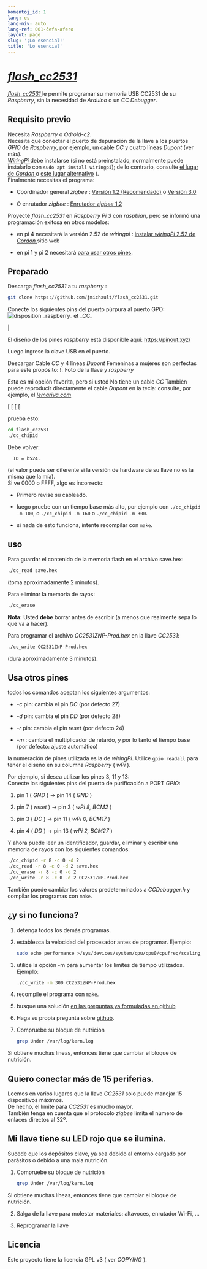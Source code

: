 ```yaml
---
komentoj_id: 1
lang: es
lang-niv: auto
lang-ref: 001-ĉefa-afero
layout: page
slug: '¡Lo esencial!'
title: 'Lo esencial'
---
```


# [ _flash\_cc2531_ ](https://github.com/jmichault/flash_cc2531)
 [ _flash\_cc2531_ ](https://github.com/jmichault/flash_cc2531) le permite programar su memoria USB CC2531 de su _Raspberry_, sin la necesidad de _Arduino_ o un _CC Debugger_.  

## Requisito previo
Necesita _Raspberry_ o _Odroid-c2_.  
Necesita qué conectar el puerto de depuración de la llave a los puertos _GPIO_ de _Raspberry_, por ejemplo, un cable _CC_ y cuatro líneas _Dupont_ (ver más).   
[ _WiringPi_ ](http://wiringpi.com/) debe instalarse \(si no está preinstalado, normalmente puede instalarlo con `sudo apt install wiringpi`); de lo contrario, consulte [el lugar de _Gordon_ ](http://wiringpi.com/) o [este lugar alternativo](https://github.com/WiringPi/WiringPi) \).  
Finalmente necesitas el programa:

* Coordinador general _zigbee_ : [ Versión 1.2 (Recomendado)](https://github.com/Koenkk/Z-Stack-firmware/raw/master/coordinator/Z-Stack_Home_1.2/bin/default/) o [Versión 3.0](https://github.com/Koenkk/Z-Stack-firmware/tree/master/coordinator/Z-Stack_3.0.x/bin)


* O enrutador _zigbee_ : [Enrutador _zigbee_ 1.2](https://github.com/Koenkk/Z-Stack-firmware/tree/master/router/CC2531/bin)



Proyecté _flash\_cc2531_ en _Raspberry Pi 3_ con _raspbian_, pero se informó una programación exitosa en otros modelos:

 * en pi 4 necesitará la versión 2.52 de _wiringpi_ :  [instalar _wiringPi_ 2.52 de _Gordon_ ](http://wiringpi.com/wiringpi-updated-to-2-52-for-the-raspberry-pi-4b/)sitio web


 * en pi 1 y pi 2 necesitará [para usar otros pines](#uzi_aliajn_pinglojn).



## Preparado

Descarga _flash\_cc2531_ a tu _raspberry_ :
```bash
git clone https://github.com/jmichault/flash_cc2531.git
```

Conecte los siguientes pins del puerto púrpura al puerto GPO:
![](/public/raspberry-cc.png "disposition _raspberry_ et _CC_") 

|  

El diseño de los pines _raspberry_ está disponible aquí: <https://pinout.xyz/>


Luego ingrese la clave USB en el puerto.  

Descargar Cable  _CC_  y 4 líneas  _Dupont_  Femeninas a mujeres son perfectas para este propósito: 
 ![ Foto de la llave y  _raspberry_  
 
 Esta es mi opción favorita, pero si usted No tiene un cable  _CC_  También puede reproducir directamente el cable  _Dupont_  en la tecla: consulte, por ejemplo, el  [  _lemariva.com_  ](https://lemariva.com/blog/2019/08/zigbee-flashing-cc2531-using-raspberry-pi-without-cc-debugger)  
 
  [   [   [   [   [  ](https://notenoughtech.com/home-automation/flashing-cc2531-without-cc-debugger )       


prueba esto:
```bash
cd flash_cc2531
./cc_chipid
```
Debe volver:
```
  ID = b524.
```
(el valor puede ser diferente si la versión de hardware de su llave no es la misma que la mía).  
Si ve 0000 o FFFF, algo es incorrecto: 

 * Primero revise su cableado.


 * luego pruebe con un tiempo base más alto, por ejemplo con `./cc_chipid -m 100`, o `./cc_chipid -m 160` o `./cc_chipid -m 300`.


 * si nada de esto funciona, intente recompilar con `make`.



## uso
Para guardar el contenido de la memoria flash en el archivo save.hex:
```bash
./cc_read save.hex
```
(toma aproximadamente 2 minutos).  

Para eliminar la memoria de rayos: 
```bash
./cc_erase
```
**Nota:** Usted **debe** borrar antes de escribir (a menos que realmente sepa lo que va a hacer).

Para programar el archivo _CC2531ZNP-Prod.hex_ en la llave _CC2531_:
```bash
./cc_write CC2531ZNP-Prod.hex
```
(dura aproximadamente 3 minutos).

<a id="uzi_aliajn_pinglojn"></a>

## Usa otros pines

todos los comandos aceptan los siguientes argumentos:

 * _-c_ pin: cambia el pin _DC_ (por defecto 27)


 * _-d_ pin: cambia el pin _DD_ (por defecto 28)


 * _-r_ pin: cambia el pin _reset_ (por defecto 24)


 * _-m_ : cambia el multiplicador de retardo, y por lo tanto el tiempo base (por defecto: ajuste automático)



la numeración de pines utilizada es la de _wiringPi_. Utilice `gpio readall` para tener el diseño en su columna _Raspberry_ ( _wPi_ ).

Por ejemplo, si desea utilizar los pines 3, 11 y 13:  
Conecte los siguientes pins del puerto de purificación a PORT  _GPIO_: 

 1. pin 1 ( _GND_ ) -> pin 14 ( _GND_ )


 2. pin 7 ( _reset_ ) -> pin 3 ( _wPi 8, BCM2_ )


 3. pin 3 ( _DC_ ) -> pin 11 ( _wPi 0, BCM17_ )


 4. pin 4 ( _DD_ ) -> pin 13 ( _wPi 2, BCM27_ )



Y ahora puede leer un identificador, guardar, eliminar y escribir una memoria de rayos con los siguientes comandos:
```bash
./cc_chipid -r 8 -c 0 -d 2
./cc_read -r 8 -c 0 -d 2 save.hex
./cc_erase -r 8 -c 0 -d 2
./cc_write -r 8 -c 0 -d 2 CC2531ZNP-Prod.hex
```

También puede cambiar los valores predeterminados a _CCDebugger.h_ y compilar los programas con `make`.

## ¿y si no funciona?

1. detenga todos los demás programas.


2. establezca la velocidad del procesador antes de programar. Ejemplo:



   ```bash
   sudo echo performance >/sys/devices/system/cpu/cpu0/cpufreq/scaling_governor
   ```
3. utilice la opción -m para aumentar los límites de tiempo utilizados. Ejemplo:



   ```bash
   ./cc_write -m 300 CC2531ZNP-Prod.hex
   ```
4. recompile el programa con `make`.



5. busque una solución [en las preguntas ya formuladas en github](https://github.com/jmichault/flash_cc2531/issues?q=is%3Aissue)



6. Haga su propia pregunta sobre [github](https://github.com/jmichault/flash_cc2531/issues/new/choose).



7. Compruebe su bloque de nutrición 


    
   ```bash
   grep Under /var/log/kern.log
   ```
Si obtiene muchas líneas, entonces tiene que cambiar el bloque de nutrición.  

## Quiero conectar más de 15 periferias.
Leemos en varios lugares que la llave _CC2531_ solo puede manejar 15 dispositivos máximos.   
De hecho, el límite para _CC2531_ es mucho mayor.   
También tenga en cuenta que el protocolo _zigbee_ limita el número de enlaces directos al 32º.  

## Mi llave tiene su LED rojo que se ilumina.
Sucede que los depósitos clave, ya sea debido al entorno cargado por parásitos o debido a una mala nutrición.  

1. Compruebe su bloque de nutrición 


    
   ```bash
   grep Under /var/log/kern.log
   ```
Si obtiene muchas líneas, entonces tiene que cambiar el bloque de nutrición.  

2. Salga de la llave para molestar materiales: altavoces, enrutador Wi-Fi, ...



3. Reprogramar la llave


 


## Licencia

Este proyecto tiene la licencia GPL v3 ( ver _COPYING_ ).
